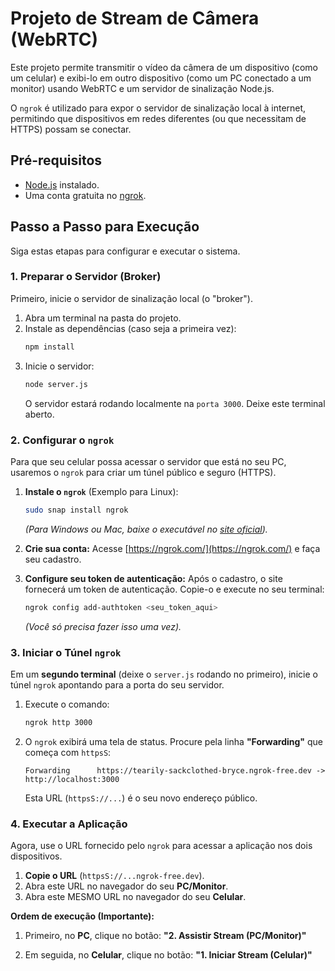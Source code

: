 # Projeto de Stream de Câmera (WebRTC)

Este projeto permite transmitir o vídeo da câmera de um dispositivo (como um celular) e exibi-lo em outro dispositivo (como um PC conectado a um monitor) usando WebRTC e um servidor de sinalização Node.js.

O `ngrok` é utilizado para expor o servidor de sinalização local à internet, permitindo que dispositivos em redes diferentes (ou que necessitam de HTTPS) possam se conectar.

## Pré-requisitos

* [Node.js](https://nodejs.org/) instalado.
* Uma conta gratuita no [ngrok](https://ngrok.com/).

## Passo a Passo para Execução

Siga estas etapas para configurar e executar o sistema.

### 1. Preparar o Servidor (Broker)

Primeiro, inicie o servidor de sinalização local (o "broker").

1.  Abra um terminal na pasta do projeto.
2.  Instale as dependências (caso seja a primeira vez):
    ```bash
    npm install
    ```
3.  Inicie o servidor:
    ```bash
    node server.js
    ```
    O servidor estará rodando localmente na `porta 3000`. Deixe este terminal aberto.

### 2. Configurar o `ngrok`

Para que seu celular possa acessar o servidor que está no seu PC, usaremos o `ngrok` para criar um túnel público e seguro (HTTPS).

1.  **Instale o `ngrok`** (Exemplo para Linux):
    ```bash
    sudo snap install ngrok
    ```
    *(Para Windows ou Mac, baixe o executável no [site oficial](https://ngrok.com/download)).*

2.  **Crie sua conta:**
    Acesse [https://ngrok.com/](https://ngrok.com/) e faça seu cadastro.

3.  **Configure seu token de autenticação:**
    Após o cadastro, o site fornecerá um token de autenticação. Copie-o e execute no seu terminal:
    ```bash
    ngrok config add-authtoken <seu_token_aqui>
    ```
    *(Você só precisa fazer isso uma vez).*

### 3. Iniciar o Túnel `ngrok`

Em um **segundo terminal** (deixe o `server.js` rodando no primeiro), inicie o túnel `ngrok` apontando para a porta do seu servidor.

1.  Execute o comando:
    ```bash
    ngrok http 3000
    ```
2.  O `ngrok` exibirá uma tela de status. Procure pela linha **"Forwarding"** que começa com `httpsS`:
    ```
    Forwarding      https://tearily-sackclothed-bryce.ngrok-free.dev -> http://localhost:3000
    ```
    Esta URL (`httpsS://...`) é o seu novo endereço público.

### 4. Executar a Aplicação

Agora, use o URL fornecido pelo `ngrok` para acessar a aplicação nos dois dispositivos.

1.  **Copie o URL** (`httpsS://...ngrok-free.dev`).
2.  Abra este URL no navegador do seu **PC/Monitor**.
3.  Abra este MESMO URL no navegador do seu **Celular**.

**Ordem de execução (Importante):**

1.  Primeiro, no **PC**, clique no botão:
    **"2. Assistir Stream (PC/Monitor)"**

2.  Em seguida, no **Celular**, clique no botão:
    **"1. Iniciar Stream (Celular)"**
